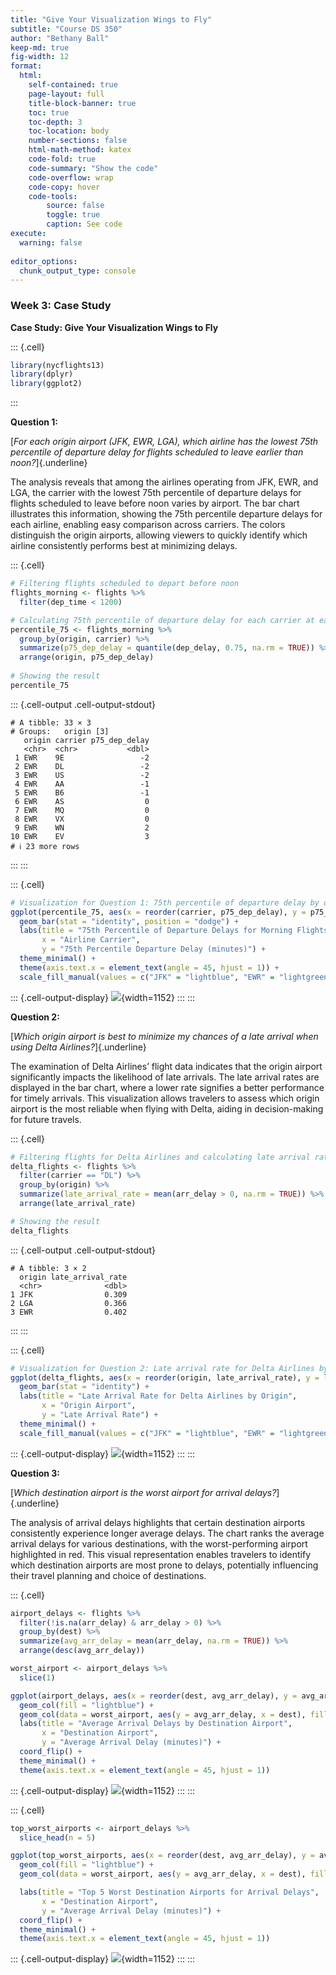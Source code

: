 ```yaml
---
title: "Give Your Visualization Wings to Fly"
subtitle: "Course DS 350"
author: "Bethany Ball"
keep-md: true
fig-width: 12
format:
  html:
    self-contained: true
    page-layout: full
    title-block-banner: true
    toc: true
    toc-depth: 3
    toc-location: body
    number-sections: false
    html-math-method: katex
    code-fold: true
    code-summary: "Show the code"
    code-overflow: wrap
    code-copy: hover
    code-tools:
        source: false
        toggle: true
        caption: See code
execute: 
  warning: false
    
editor_options: 
  chunk_output_type: console
---
```




### Week 3: Case Study

**Case Study: Give Your Visualization Wings to Fly**


::: {.cell}

```{.r .cell-code}
library(nycflights13)
library(dplyr)
library(ggplot2)
```
:::


**Question 1:**

[*For each origin airport (JFK, EWR, LGA), which airline has the lowest 75th percentile of departure delay for flights scheduled to leave earlier than noon?*]{.underline}

The analysis reveals that among the airlines operating from JFK, EWR, and LGA, the carrier with the lowest 75th percentile of departure delays for flights scheduled to leave before noon varies by airport. The bar chart illustrates this information, showing the 75th percentile departure delays for each airline, enabling easy comparison across carriers. The colors distinguish the origin airports, allowing viewers to quickly identify which airline consistently performs best at minimizing delays.


::: {.cell}

```{.r .cell-code}
# Filtering flights scheduled to depart before noon
flights_morning <- flights %>%
  filter(dep_time < 1200)

# Calculating 75th percentile of departure delay for each carrier at each origin
percentile_75 <- flights_morning %>%
  group_by(origin, carrier) %>%
  summarize(p75_dep_delay = quantile(dep_delay, 0.75, na.rm = TRUE)) %>%
  arrange(origin, p75_dep_delay)
  
# Showing the result
percentile_75
```

::: {.cell-output .cell-output-stdout}

```
# A tibble: 33 × 3
# Groups:   origin [3]
   origin carrier p75_dep_delay
   <chr>  <chr>           <dbl>
 1 EWR    9E                 -2
 2 EWR    DL                 -2
 3 EWR    US                 -2
 4 EWR    AA                 -1
 5 EWR    B6                 -1
 6 EWR    AS                  0
 7 EWR    MQ                  0
 8 EWR    VX                  0
 9 EWR    WN                  2
10 EWR    EV                  3
# ℹ 23 more rows
```


:::
:::

::: {.cell}

```{.r .cell-code}
# Visualization for Question 1: 75th percentile of departure delay by origin and airline
ggplot(percentile_75, aes(x = reorder(carrier, p75_dep_delay), y = p75_dep_delay, fill = origin)) +
  geom_bar(stat = "identity", position = "dodge") +
  labs(title = "75th Percentile of Departure Delays for Morning Flights by Airline and Origin",
       x = "Airline Carrier",
       y = "75th Percentile Departure Delay (minutes)") +
  theme_minimal() +
  theme(axis.text.x = element_text(angle = 45, hjust = 1)) +
  scale_fill_manual(values = c("JFK" = "lightblue", "EWR" = "lightgreen", "LGA" = "salmon"))
```

::: {.cell-output-display}
![](w3_case_study_files/figure-html/unnamed-chunk-3-1.png){width=1152}
:::
:::


**Question 2:**

[*Which origin airport is best to minimize my chances of a late arrival when using Delta Airlines?*]{.underline}

The examination of Delta Airlines’ flight data indicates that the origin airport significantly impacts the likelihood of late arrivals. The late arrival rates are displayed in the bar chart, where a lower rate signifies a better performance for timely arrivals. This visualization allows travelers to assess which origin airport is the most reliable when flying with Delta, aiding in decision-making for future travels.


::: {.cell}

```{.r .cell-code}
# Filtering flights for Delta Airlines and calculating late arrival rate per origin
delta_flights <- flights %>%
  filter(carrier == "DL") %>%
  group_by(origin) %>%
  summarize(late_arrival_rate = mean(arr_delay > 0, na.rm = TRUE)) %>%
  arrange(late_arrival_rate)

# Showing the result
delta_flights
```

::: {.cell-output .cell-output-stdout}

```
# A tibble: 3 × 2
  origin late_arrival_rate
  <chr>              <dbl>
1 JFK                0.309
2 LGA                0.366
3 EWR                0.402
```


:::
:::

::: {.cell}

```{.r .cell-code}
# Visualization for Question 2: Late arrival rate for Delta Airlines by origin
ggplot(delta_flights, aes(x = reorder(origin, late_arrival_rate), y = late_arrival_rate, fill = origin)) +
  geom_bar(stat = "identity") +
  labs(title = "Late Arrival Rate for Delta Airlines by Origin",
       x = "Origin Airport",
       y = "Late Arrival Rate") +
  theme_minimal() +
  scale_fill_manual(values = c("JFK" = "lightblue", "EWR" = "lightgreen", "LGA" = "salmon"))
```

::: {.cell-output-display}
![](w3_case_study_files/figure-html/unnamed-chunk-5-1.png){width=1152}
:::
:::


**Question 3:**

[*Which destination airport is the worst airport for arrival delays?*]{.underline}

The analysis of arrival delays highlights that certain destination airports consistently experience longer average delays. The chart ranks the average arrival delays for various destinations, with the worst-performing airport highlighted in red. This visual representation enables travelers to identify which destination airports are most prone to delays, potentially influencing their travel planning and choice of destinations.


::: {.cell}

```{.r .cell-code}
airport_delays <- flights %>%
  filter(!is.na(arr_delay) & arr_delay > 0) %>% 
  group_by(dest) %>%                            
  summarize(avg_arr_delay = mean(arr_delay, na.rm = TRUE)) %>%  
  arrange(desc(avg_arr_delay))                   

worst_airport <- airport_delays %>%
  slice(1)  

ggplot(airport_delays, aes(x = reorder(dest, avg_arr_delay), y = avg_arr_delay)) +
  geom_col(fill = "lightblue") +  
  geom_col(data = worst_airport, aes(y = avg_arr_delay, x = dest), fill = "red") +  
  labs(title = "Average Arrival Delays by Destination Airport",
       x = "Destination Airport",
       y = "Average Arrival Delay (minutes)") +
  coord_flip() +  
  theme_minimal() +
  theme(axis.text.x = element_text(angle = 45, hjust = 1))
```

::: {.cell-output-display}
![](w3_case_study_files/figure-html/unnamed-chunk-6-1.png){width=1152}
:::
:::

::: {.cell}

```{.r .cell-code}
top_worst_airports <- airport_delays %>%
  slice_head(n = 5)

ggplot(top_worst_airports, aes(x = reorder(dest, avg_arr_delay), y = avg_arr_delay)) +
  geom_col(fill = "lightblue") +  
  geom_col(data = worst_airport, aes(y = avg_arr_delay, x = dest), fill = "red") +  

  labs(title = "Top 5 Worst Destination Airports for Arrival Delays",
       x = "Destination Airport",
       y = "Average Arrival Delay (minutes)") +
  coord_flip() +  
  theme_minimal() +
  theme(axis.text.x = element_text(angle = 45, hjust = 1))
```

::: {.cell-output-display}
![](w3_case_study_files/figure-html/unnamed-chunk-7-1.png){width=1152}
:::
:::
